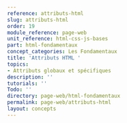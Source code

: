 ```yaml
---
reference: attributs-html
slug: attributs-html
order: 19
module_reference: page-web
unit_reference: html-css-js-bases
part: html-fondamentaux
concept_categories: Les Fondamentaux
title: 'Attributs HTML '
topics:
- Attributs globaux et spécifiques
description: ''
tutorials: ''
Todo: ''
directory: page-web/html-fondamentaux
permalink: page-web/attributs-html
layout: concepts
---
```

